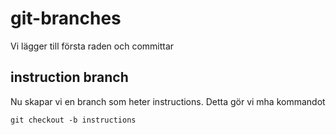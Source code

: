 # git-branches

Vi lägger till första raden och committar

## instruction branch

Nu skapar vi en branch som heter instructions. Detta gör vi mha kommandot

```md
git checkout -b instructions
```
